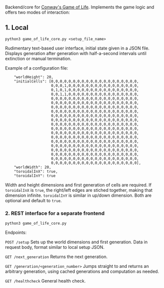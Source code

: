Backend/core for [Conway's Game of Life](https://en.wikipedia.org/wiki/Conway%27s_Game_of_Life). Implements the game logic and offers two modes of interaction:

## 1. Local

`python3 game_of_life_core.py <setup_file_name>`

Rudimentary text-based user interface, initial state given in a JSON file. Displays generation after generation with half-a-second intervals until extinction or manual termination.

Example of a configuration file:

```
    "worldHeight": 20,
    "initialCells": [0,0,0,0,0,0,0,0,0,0,0,0,0,0,0,0,0,0,0,0,
                     0,0,0,1,0,0,0,0,0,0,0,0,0,0,0,0,0,0,0,0,
                     0,1,0,1,0,0,0,0,0,0,0,0,0,0,0,0,0,0,0,0,
                     0,0,1,1,0,0,0,0,0,0,0,0,0,0,0,0,0,0,0,0,
                     0,0,0,0,0,0,0,0,0,0,0,0,0,0,0,0,0,0,0,0,
                     0,0,0,0,0,0,0,0,0,0,0,0,0,0,0,0,0,0,0,0,
                     0,0,0,0,0,0,0,0,0,0,0,0,0,0,0,0,0,0,0,0,
                     0,0,0,0,0,0,0,0,0,0,0,0,0,0,0,0,0,0,0,0,
                     0,0,0,0,0,0,0,0,0,0,0,0,0,0,0,0,0,0,0,0,
                     0,0,0,0,0,0,0,0,0,0,0,0,0,0,0,0,0,0,0,0,
                     0,0,0,0,0,0,0,0,0,0,0,0,0,0,0,0,0,0,0,0,
                     0,0,0,0,0,0,0,0,0,0,0,0,0,0,0,0,0,0,0,0,
                     0,0,0,0,0,0,0,0,0,0,0,0,0,0,0,0,0,0,0,0,
                     0,0,0,0,0,0,0,0,0,0,0,0,0,0,0,0,0,0,0,0,
                     0,0,0,0,0,0,0,0,0,0,0,0,0,0,0,0,0,0,0,0,
                     0,0,0,0,0,0,0,0,0,0,0,0,0,0,0,0,0,0,0,0,
                     0,0,0,0,0,0,0,0,0,0,0,0,0,0,0,0,0,0,0,0,
                     0,0,0,0,0,0,0,0,0,0,0,0,0,0,0,0,0,0,0,0,
                     0,0,0,0,0,0,0,0,0,0,0,0,0,0,0,0,0,0,0,0,
                     0,0,0,0,0,0,0,0,0,0,0,0,0,0,0,0,0,0,0,0],
    "worldWidth": 20,
    "toroidalInX": true,
    "toroidalInY": true
```

Width and height dimensions and first generation of cells are required. If `toroidalInX` is `true`, the right/left edges are stiched together, making that dimension infinite. `toroidalInY` is similar in up/down dimension. Both are optional and default to `true`.

### 2. REST interface for a separate frontend

`python3 game_of_life_core.py`

Endpoints:

`POST /setup` Sets up the world dimensions and first generation. Data in request body, format similar to local setup JSON.

`GET /next_generation` Returns the next generation.

`GET /generation/<generation_number>` Jumps straight to and returns an arbitrary generation, using cached generations and computation as needed.

`GET /healthcheck` General health check.

